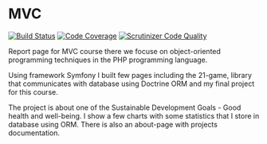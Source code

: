 # MVC

[![Build Status](https://scrutinizer-ci.com/g/marlenabazan/mvc/badges/build.png?b=main)](https://scrutinizer-ci.com/g/marlenabazan/mvc/build-status/main) [![Code Coverage](https://scrutinizer-ci.com/g/marlenabazan/mvc/badges/coverage.png?b=main)](https://scrutinizer-ci.com/g/marlenabazan/mvc/?branch=main) [![Scrutinizer Code Quality](https://scrutinizer-ci.com/g/marlenabazan/mvc/badges/quality-score.png?b=main)](https://scrutinizer-ci.com/g/marlenabazan/mvc/?branch=main)

Report page for MVC course there we focuse on object-oriented programming techniques in the PHP programming language.

Using framework Symfony I built few pages including the 21-game, library that communicates with database using Doctrine ORM and my final project for this course.

The project is about one of the Sustainable Development Goals - Good health and well-being.
I show a few charts with some statistics that I store in database using ORM. There is also an about-page with projects documentation. 